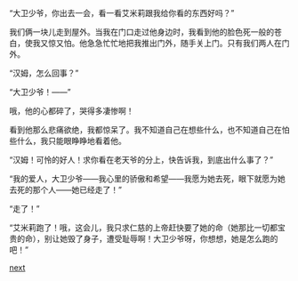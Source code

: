 
“大卫少爷，你出去一会，看一看艾米莉跟我给你看的东西好吗？”

我们俩一块儿走到屋外。当我在门口走过他身边时，我看到他的脸色死一般的苍白，使我又惊又怕。他急急忙忙地把我推出门外，随手关上门。只有我们两人在门外。

“汉姆，怎么回事？”

“大卫少爷！——”

哦，他的心都碎了，哭得多凄惨啊！

看到他那么悲痛欲绝，我都惊呆了。我不知道自己在想些什么，也不知道自己在怕些什么，我只能眼睁睁地看着他。

“汉姆！可怜的好人！求你看在老天爷的分上，快告诉我，到底出什么事了？”

“我的爱人，大卫少爷——我心里的骄傲和希望——我愿为她去死，眼下就愿为她去死的那个人——她已经走了！”

“走了！”

“艾米莉跑了！哦，这会儿，我只求仁慈的上帝赶快要了她的命（她那比一切都宝贵的命），别让她毁了身子，遭受耻辱啊！大卫少爷呀，你想想，她是怎么跑的吧！”

[next](page403.md)